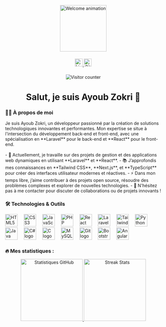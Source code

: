 <div align="center">
  <img height="150" src="https://user-images.githubusercontent.com/64897654/216853779-0151c7b7-d0d8-4db5-9439-d343e8c2ae04.gif" alt="Welcome animation" />
</div>

###

<div align="center">
  <a href="https://www.linkedin.com/in/ayoub-zekri-11ba5a156" target="_blank">
    <img src="https://img.shields.io/static/v1?message=LinkedIn&logo=linkedin&label=&color=0077B5&logoColor=white&labelColor=&style=for-the-badge" height="25" alt="LinkedIn logo" />
  </a>
  <a href="https://github.com/Ayoubzkr" target="_blank">
    <img src="https://img.shields.io/static/v1?message=GitHub&logo=github&label=&color=181717&logoColor=white&labelColor=&style=for-the-badge" height="25" alt="GitHub logo" />
  </a>
</div>

###

<div align="center">
  <img src="https://visitor-badge.laobi.icu/badge?page_id=Ayoubzkr.Ayoubzkr&" alt="Visitor counter" />
</div>

###

<h1 align="center">Salut, je suis Ayoub Zokri 👋</h1>

###

<h3 align="left">👨‍💻 À propos de moi</h3>

<p align="left">
Je suis Ayoub Zokri, un développeur passionné par la création de solutions technologiques innovantes et performantes. Mon expertise se situe à l'intersection du développement back-end et front-end, avec une spécialisation en **Laravel** pour le back-end et **React** pour le front-end.  
<br><br>
- 🔭 Actuellement, je travaille sur des projets de gestion et des applications web dynamiques en utilisant **Laravel** et **React**.  
- 📚 J’approfondis mes connaissances en **Tailwind CSS**, **Next.js**, et **TypeScript** pour créer des interfaces utilisateur modernes et réactives.  
- ⚡ Dans mon temps libre, j’aime contribuer à des projets open source, résoudre des problèmes complexes et explorer de nouvelles technologies.  
- 💬 N'hésitez pas à me contacter pour discuter de collaborations ou de projets innovants !
</p>

###

<h3 align="left">🛠️ Technologies & Outils</h3>

<div align="left">
  <img src="https://cdn.jsdelivr.net/gh/devicons/devicon/icons/html5/html5-original.svg" height="40" alt="HTML5 logo" />
  <img width="12" />
  <img src="https://cdn.jsdelivr.net/gh/devicons/devicon/icons/css3/css3-original.svg" height="40" alt="CSS3 logo" />
  <img width="12" />
  <img src="https://cdn.jsdelivr.net/gh/devicons/devicon/icons/javascript/javascript-original.svg" height="40" alt="JavaScript logo" />
  <img width="12" />
  <img src="https://cdn.jsdelivr.net/gh/devicons/devicon/icons/php/php-original.svg" height="40" alt="PHP logo" />
  <img width="12" />
  <img src="https://cdn.jsdelivr.net/gh/devicons/devicon/icons/react/react-original.svg" height="40" alt="React logo" />
  <img width="12" />
  <img src="https://cdn.jsdelivr.net/gh/devicons/devicon/icons/laravel/laravel-plain.svg" height="40" alt="Laravel logo" />
  <img width="12" />
  <img src="https://cdn.jsdelivr.net/gh/devicons/devicon/icons/tailwindcss/tailwindcss-plain.svg" height="40" alt="Tailwind CSS logo" />
  <img width="12" />
  <img src="https://cdn.jsdelivr.net/gh/devicons/devicon/icons/python/python-original.svg" height="40" alt="Python logo" />
  <img width="12" />
  <img src="https://cdn.jsdelivr.net/gh/devicons/devicon/icons/java/java-original.svg" height="40" alt="Java logo" />
  <img width="12" />
  <img src="https://cdn.jsdelivr.net/gh/devicons/devicon/icons/csharp/csharp-original.svg" height="40" alt="C# logo" />
  <img width="12" />
  <img src="https://cdn.jsdelivr.net/gh/devicons/devicon/icons/c/c-original.svg" height="40" alt="C logo" />
  <img width="12" />
  <img src="https://cdn.jsdelivr.net/gh/devicons/devicon/icons/mysql/mysql-original.svg" height="40" alt="MySQL logo" />
  <img width="12" />
  <img src="https://cdn.jsdelivr.net/gh/devicons/devicon/icons/git/git-original.svg" height="40" alt="Git logo" />
  <img width="12" />
  <img src="https://cdn.jsdelivr.net/gh/devicons/devicon/icons/bootstrap/bootstrap-original.svg" height="40" alt="Bootstrap logo" />
  <img width="12" />
  <img src="https://cdn.jsdelivr.net/gh/devicons/devicon/icons/angularjs/angularjs-original.svg" height="40" alt="Angular logo" />
</div>

###

<h3 align="left">🔥 Mes statistiques :</h3>

<div align="center">
  <a href="https://github.com/Ayoubzkr">
    <img src="https://github-readme-stats.vercel.app/api?username=Ayoubzkr&show_icons=true&theme=radical&hide_border=true" height="200" alt="Statistiques GitHub" />
  </a>
  <a href="https://github.com/Ayoubzkr">
    <img src="https://github-readme-streak-stats.herokuapp.com?user=Ayoubzkr&theme=radical&hide_border=true&date_format=j%20M%5B%20Y%5D" height="200" alt="Streak Stats" />
  </a>
</div>
